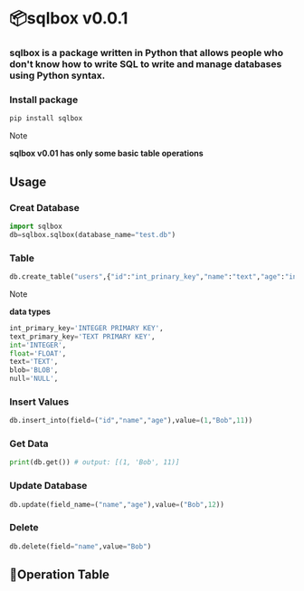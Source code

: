# 📦sqlbox v0.0.1
### sqlbox is a package written in Python that allows people who don't know how to write SQL to write and manage databases using Python syntax.
### Install package
```py
pip install sqlbox
```
> [!NOTE]
> **sqlbox v0.01 has only some basic table operations**
## Usage
### Creat Database
```py
import sqlbox
db=sqlbox.sqlbox(database_name="test.db")
```
### Table
```py
db.create_table("users",{"id":"int_prinary_key","name":"text","age":"int"})
```
> [!NOTE]
> **data types**<br>
> ```py
> int_primary_key='INTEGER PRIMARY KEY', 
> text_primary_key='TEXT PRIMARY KEY',
> int='INTEGER',
> float='FLOAT',
> text='TEXT',
> blob='BLOB',
> null='NULL', 
### Insert Values
```py
db.insert_into(field=("id","name","age"),value=(1,"Bob",11))
```
### Get Data
```py
print(db.get()) # output: [(1, 'Bob', 11)]
```
### Update Database
```py
db.update(field_name=("name","age"),value=("Bob",12))
```
### Delete
```py
db.delete(field="name",value="Bob")
```
## 📃Operation Table
